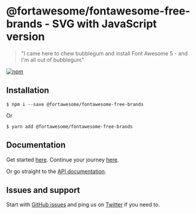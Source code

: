 # @fortawesome/fontawesome-free-brands - SVG with JavaScript version

> "I came here to chew bubblegum and install Font Awesome 5 - and I'm all out of bubblegum"

[![npm](https://img.shields.io/npm/v/@fortawesome/fontawesome-free-brands.svg?style=flat-square)](https://www.npmjs.com/package/@fortawesome/fontawesome-free-brands)

## Installation

```
$ npm i --save @fortawesome/fontawesome-free-brands
```

Or

```
$ yarn add @fortawesome/fontawesome-free-brands
```

## Documentation

Get started [here](https://fontawesome.com/get-started/svg-with-js). Continue your journey [here](https://fontawesome.com/how-to-use/svg-with-js).

Or go straight to the [API documentation](https://fontawesome.com/how-to-use/font-awesome-api).

## Issues and support

Start with [GitHub issues](https://github.com/FortAwesome/Font-Awesome/issues) and ping us on [Twitter](https://twitter.com/fontawesome) if you need to.
